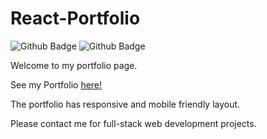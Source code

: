 # React-Portfolio

![Github Badge](https://img.shields.io/github/languages/top/zerrtry/React-Portfolio)
![Github Badge](https://img.shields.io/github/languages/count/zerrtry/React-Portfolio?color=yellow)

Welcome to my portfolio page. 

See my Portfolio [here!](https://dmitrii-zverev-portfolio.herokuapp.com/)

The portfolio has responsive and mobile friendly layout.

Please contact me for full-stack web development projects.



